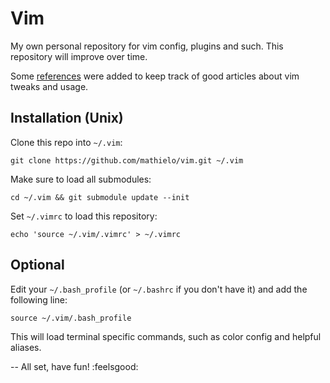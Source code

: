 # Vim
My own personal repository for vim config, plugins and such. This repository will improve over time.

Some [references](./REFERENCES.md) were added to keep track of good articles about vim tweaks and usage.

## Installation (Unix)

Clone this repo into `~/.vim`:

    git clone https://github.com/mathielo/vim.git ~/.vim

Make sure to load all submodules:

    cd ~/.vim && git submodule update --init

Set `~/.vimrc` to load this repository:

    echo 'source ~/.vim/.vimrc' > ~/.vimrc

## Optional

Edit your `~/.bash_profile` (or `~/.bashrc` if you don't have it) and add the following line:

    source ~/.vim/.bash_profile

This will load terminal specific commands, such as color config and helpful aliases.

--
All set, have fun! :feelsgood:

